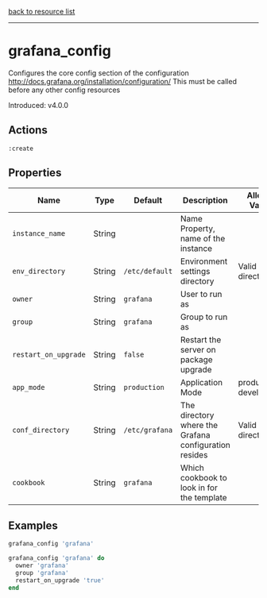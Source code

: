 [back to resource list](https://github.com/sous-chefs/grafana#resources)

---

# grafana_config

Configures the core config section of the configuration <http://docs.grafana.org/installation/configuration/>
This must be called before any other config resources

Introduced: v4.0.0

## Actions

`:create`

## Properties

| Name                  | Type        |  Default                    | Description                                               | Allowed Values
| --------------------- | ----------- | --------------------------- | --------------------------------------------------------- | --------------- |
| `instance_name`       | String      |                             | Name Property, name of the instance                       |
| `env_directory`       | String      | `/etc/default`              | Environment settings directory                            | Valid directory
| `owner`               | String      | `grafana`                   | User to run as                                            |
| `group`               | String      | `grafana`                   | Group to run as                                           |
| `restart_on_upgrade`  | String      | `false`                     | Restart the server on package upgrade                     |
| `app_mode`            | String      | `production`                | Application Mode                                          | production development
| `conf_directory`      | String      | `/etc/grafana`              | The directory where the Grafana configuration resides     | Valid directory
| `cookbook`            | String      | `grafana`                   | Which cookbook to look in for the template                |

## Examples

```ruby
grafana_config 'grafana'
```

```ruby
grafana_config 'grafana' do
  owner 'grafana'
  group 'grafana'
  restart_on_upgrade 'true'
end
```
